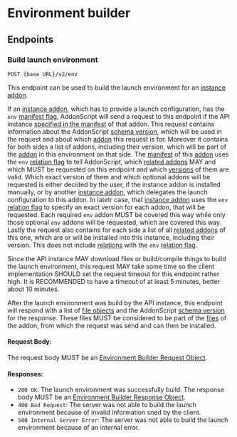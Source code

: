 # Environment builder 

## Endpoints

### Build launch environment

`POST {base URL}/v2/env`

This endpoint can be used to build the launch environment for an [instance addon](../../concepts/instance.md).

If an [instance addon](../../concepts/instance.md), which has to provide a launch configuration, has the
`env` [manifest flag](../../concepts/flags.md#manifest-flags), AddonScript will send a request to this
endpoint if the API instance [specified in the manifest](../../schema/manifest.md#envapi) of that addon.
This request contains information about the AddonScript [schema version](../../schema/api_env_request.md#addonscript),
which will be used in the request and about which [addon](../../schema/api_env_request.md#addon) this request is for.
Moreover it contains for both sides a list of addons, including their version, which will be part of the 
[addon](../../schema/api_env_request.md#addon) in this environment on that side. The [manifest](../../schema/manifest.md) 
of this [addon](../../schema/api_env_request.md#addon) uses the `env` [relation flag](../../concepts/flags.md#relational-flags)
to tell AddonScript, which [related addons](../../schema/relation.md) MAY and which MUST be requested on this endpoint
and which [versions](../../schema/relation.md#version) of them are valid. Which exact version of them and which optional
addons will be requested is either decided by the user, if the instance addon is installed manually, or by another
[instance addon](../../concepts/instance.md), which delegates the launch configuration to this addon. In latetr case,
that [instance addon](../../concepts/instance.md) uses the `env` [relation flag](../../concepts/flags.md#relational-flags)
to specify an exact version for each addon, that will be requested. Each required `env` addon MUST be covered this way
while only those optional `env` addons will be requested, which are covered this way. Lastly the request also contains
for each side a list of all [related addons](../../schema/relation.md) of this one, which are or will be installed
into this instance, including their version. This does not include [relations](../../schema/relation.md) with the 
`env` [relation flag](../../concepts/flags.md#relational-flags). 

Since the API instance MAY download files or build/compile things to build the launch environment, this request MAY 
take some time so the client implementation SHOULD set the request timeout for this endpoint rather high. It is
RECOMMENDED to have a timeout of at least 5 minutes, better about 10 minutes.

After the launch environment was build by the API instance, this endpoint will respond with a list of
[file objects](../../schema/api_env_response.md#files) and the AddonScript 
[schema version](../../schema/api_env_response.md#addonscript) for the response. These files MUST be considered
to be part of the [files](../../schema/manifest.md#files) of the addon, from which the request was send
and can then be installed.

#### Request Body:

The request body MUST be an [Environment Builder Request Object](../../schema/api_env_request.md).

#### Responses:

- `200 OK`: The launch environment was successfully build.
The response body MUST be an [Environment Builder Response Object](../../schema/api_env_response.md).
- `400 Bad Request`: The server was not able to build the launch environment because of
invalid information sned by the client.
- `500 Internal Server Error`: The server was not able to build the launch environment
because of an internal error.